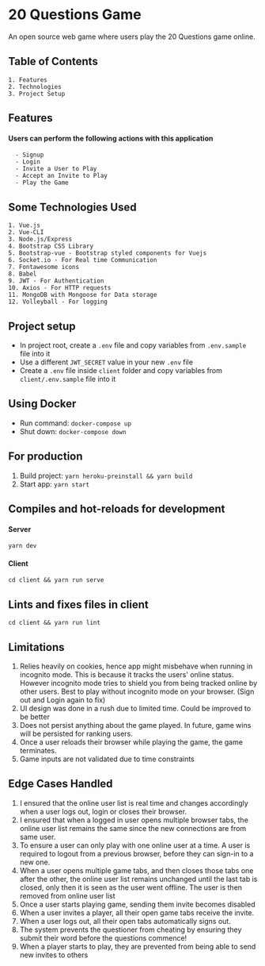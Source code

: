 # 20 Questions Game

An open source web game where users play the 20 Questions game online.

## Table of Contents

    1. Features
    2. Technologies
    3. Project Setup

## Features
  #### Users can perform the following actions with this application
    
      - Signup
      - Login
      - Invite a User to Play
      - Accept an Invite to Play
      - Play the Game
  
## Some Technologies Used
    1. Vue.js
    2. Vue-CLI
    3. Node.js/Express
    4. Bootstrap CSS Library
    5. Bootstrap-vue - Bootstrap styled components for Vuejs
    6. Socket.io - For Real time Communication
    7. Fontawesome icons
    8. Babel
    9. JWT - For Authentication
    10. Axios - For HTTP requests
    11. MongoDB with Mongoose for Data storage
    12. Volleyball - For logging



## Project setup

- In project root, create a `.env` file and copy variables from `.env.sample` file into it
- Use a different `JWT_SECRET` value in your new `.env` file
- Create a `.env` file inside `client` folder and copy variables from `client/.env.sample` file into it

## Using Docker
- Run command: `docker-compose up`
- Shut down: `docker-compose down`

## For production
1. Build project: `yarn heroku-preinstall && yarn build`
2. Start app: `yarn start`

## Compiles and hot-reloads for development
#### Server
```
yarn dev
```
#### Client
```
cd client && yarn run serve
```



## Lints and fixes files in client
```
cd client && yarn run lint
```


## Limitations
1. Relies heavily on cookies, hence app might misbehave when running in incognito mode. This is because it tracks the users' online status. However incognito mode tries to shield you from being tracked online by other users. Best to play without incognito mode on your browser. (Sign out and Login again to fix)
2. UI design was done in a rush due to limited time. Could be improved to be better
3. Does not persist anything about the game played. In future, game wins will be persisted for ranking users.
4. Once a user reloads their browser while playing the game, the game terminates.
5. Game inputs are not validated due to time constraints

## Edge Cases Handled
1. I ensured that the online user list is real time and changes accordingly when a user logs out, login or closes their browser.
2. I ensured that when a logged in user opens multiple browser tabs, the online user list remains the same since the new connections are from same user.
3. To ensure a user can only play with one online user at a time. A user is required to logout from a previous browser, before they can sign-in to a new one.
4. When a user opens multiple game tabs, and then closes those tabs one after the other, the online user list remains unchanged until the last tab is closed, only then it is seen as the user went offline. The user is then removed from online user list
5. Once a user starts playing game, sending them invite becomes disabled
6. When a user invites a player, all their open game tabs receive the invite.
7. When a user logs out, all their open tabs automatically signs out.
8. The system prevents the questioner from cheating by ensuring they submit their word before the questions commence!
9. When a player starts to play, they are prevented from being able to send new invites to others
